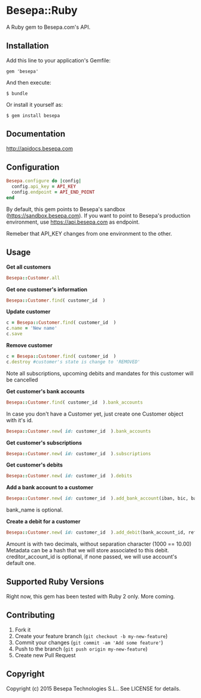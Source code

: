 # Besepa::Ruby

A Ruby gem to Besepa.com's API.

## Installation

Add this line to your application's Gemfile:

    gem 'besepa'

And then execute:

    $ bundle

Or install it yourself as:

    $ gem install besepa
    
## Documentation

http://apidocs.besepa.com


## Configuration

```ruby
Besepa.configure do |config|
  config.api_key = API_KEY 
  config.endpoint = API_END_POINT
end
```

By default, this gem points to Besepa's sandbox (https://sandbox.besepa.com). If you want to point to Besepa's production environment, use https://api.besepa.com as endpoint.

Remeber that API_KEY changes from one environment to the other.

## Usage

**Get all customers**

```ruby
Besepa::Customer.all
```

**Get one customer's information**

```ruby
Besepa::Customer.find( customer_id  )
```

**Update customer**

```ruby
c = Besepa::Customer.find( customer_id  )
c.name = 'New name'
c.save
```

**Remove customer**

```ruby
c = Besepa::Customer.find( customer_id  )
c.destroy #customer's state is change to 'REMOVED'
```

Note all subscriptions, upcoming debits and mandates for this customer will be cancelled


**Get customer's bank accounts**

```ruby
Besepa::Customer.find( customer_id  ).bank_accounts
```

In case you don't have a Customer yet, just create one Customer object with it's id.
```ruby
Besepa::Customer.new( id: customer_id  ).bank_accounts
```

**Get customer's subscriptions**

```ruby
Besepa::Customer.new( id: customer_id  ).subscriptions
```

**Get customer's debits**

```ruby
Besepa::Customer.new( id: customer_id  ).debits
```

**Add a bank account to a customer**

```ruby
Besepa::Customer.new( id: customer_id  ).add_bank_account(iban, bic, bank_name)

```
bank_name is optional.

**Create a debit for a customer**

```ruby
Besepa::Customer.new( id: customer_id  ).add_debit(bank_account_id, reference, description, amount, collect_at, creditor_account_id, metadata)
```

Amount is with two decimals, without separation character (1000 == 10.00)
Metadata can be a hash that we will store associated to this debit. creditor_account_id is optional, if none passed, we will use account's default one. 









## Supported Ruby Versions

Right now, this gem has been tested with Ruby 2 only. More coming.

## Contributing

1. Fork it
2. Create your feature branch (`git checkout -b my-new-feature`)
3. Commit your changes (`git commit -am 'Add some feature'`)
4. Push to the branch (`git push origin my-new-feature`)
5. Create new Pull Request


## Copyright

Copyright (c) 2015 Besepa Technologies S.L.. See LICENSE for details.
